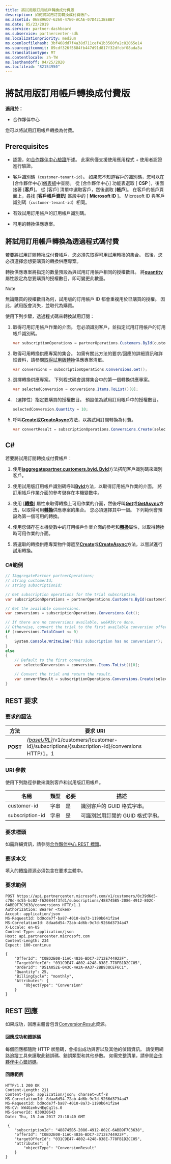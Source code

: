 ```yaml
---
title: 將試用版訂用帳戶轉換成付費版
description: 如何將試用訂閱轉換成付費帳戶。
ms.assetid: 06EB96D7-6260-47E0-ACAE-07D4213BEBB7
ms.date: 05/23/2019
ms.service: partner-dashboard
ms.subservice: partnercenter-sdk
ms.localizationpriority: medium
ms.openlocfilehash: 3bf468dd7f4a38d711cef41b3560fa2c82065e14
ms.sourcegitcommit: 89cdf326f5684fb447d91d817f32dfcbf08ada3a
ms.translationtype: MT
ms.contentlocale: zh-TW
ms.lasthandoff: 04/25/2020
ms.locfileid: "82154950"
---
```

# <a name="convert-a-trial-subscription-to-paid"></a>將試用版訂用帳戶轉換成付費版

**適用於：**

- 合作夥伴中心

您可以將試用訂用帳戶轉換為付費。

## <a name="prerequisites"></a>Prerequisites

- 認證，如[合作夥伴中心驗證](partner-center-authentication.md)所述。 此案例僅支援使用應用程式 + 使用者認證進行驗證。

- 客戶識別碼（`customer-tenant-id`）。 如果您不知道客戶的識別碼，您可以在 [合作夥伴中心][儀表板](https://partner.microsoft.com/dashboard)中查閱。 從 [合作夥伴中心] 功能表選取 [ **CSP** ]，後面接著 [**客戶**]。 從 [客戶] 清單中選取客戶，然後選取 [**帳戶**]。 在客戶的帳戶頁面上，尋找 [**客戶帳戶資訊**] 區段中的 [ **Microsoft ID** ]。 Microsoft ID 與客戶識別碼（`customer-tenant-id`）相同。

- 有效試用訂用帳戶的訂用帳戶識別碼。

- 可用的轉換供應專案。

## <a name="convert-a-trial-subscription-to-paid-through-code"></a>將試用訂用帳戶轉換為透過程式碼付費

若要將試用訂閱轉換成付費帳戶，您必須先取得可用試用轉換的集合。 然後，您必須選擇您想要購買的轉換供應專案。

轉換供應專案將指定的數量預設為與試用訂用帳戶相同的授權數目。 將[**quantity**](https://docs.microsoft.com/dotnet/api/microsoft.store.partnercenter.models.subscriptions.conversion.quantity)屬性設定為您要購買的授權數目，即可變更此數量。

> [!NOTE]
> 無論購買的授權數目為何，試用版的訂用帳戶 ID 都會重複用於已購買的授權。 因此，試用版會消失，並取代為購買。

使用下列步驟，透過程式碼來轉換試用訂閱：

1. 取得可用訂用帳戶作業的介面。 您必須識別客戶，並指定試用訂用帳戶的訂用帳戶識別碼。

    ``` csharp
    var subscriptionOperations = partnerOperations.Customers.ById(customerId).Subscriptions.ById(subscriptionId);
    ```

2. 取得可用轉換供應專案的集合。 如需有關此方法的要求/回應的詳細資訊和詳細資料，請參閱[取得試用版轉換](get-a-list-of-trial-conversion-offers.md)供應專案清單。

    ``` csharp
    var conversions = subscriptionOperations.Conversions.Get();
    ```

3. 選擇轉換供應專案。 下列程式碼會選擇集合中的第一個轉換供應專案。

    ``` csharp
    var selectedConversion = conversions.Items.ToList()[0];
    ```

4. （選擇性）指定要購買的授權數目。 預設值為試用訂用帳戶中的授權數目。

    ``` csharp
    selectedConversion.Quantity = 10;
    ```

5. 呼叫[**Create**](https://docs.microsoft.com/dotnet/api/microsoft.store.partnercenter.subscriptions.isubscriptionupgradecollection.create)或[**CreateAsync**](https://docs.microsoft.com/dotnet/api/microsoft.store.partnercenter.subscriptions.isubscriptionupgradecollection.createasync)方法，以將試用訂閱轉換為付費。

    ``` csharp
    var convertResult = subscriptionOperations.Conversions.Create(selectedConversion);
    ```

## <a name="c"></a>C\#

若要將試用訂閱轉換成付費帳戶：

1. 使用[**iaggregatepartner.customers.byid. ById**](https://docs.microsoft.com/dotnet/api/microsoft.store.partnercenter.customers.icustomercollection.byid)方法搭配客戶識別碼來識別客戶。

2. 使用試用版訂用帳戶識別碼呼叫[**ById**](https://docs.microsoft.com/dotnet/api/microsoft.store.partnercenter.customerusers.icustomerusercollection.byid)方法，以取得訂用帳戶作業的介面。 將訂用帳戶作業介面的參考儲存在本機變數中。

3. 使用 [[**轉換**](https://docs.microsoft.com/dotnet/api/microsoft.store.partnercenter.subscriptions.isubscription.conversions)] 屬性來取得轉換上可用作業的介面，然後呼叫[**Get**](https://docs.microsoft.com/dotnet/api/microsoft.store.partnercenter.subscriptions.isubscriptionconversioncollection.get)或[**GetAsync**](https://docs.microsoft.com/dotnet/api/microsoft.store.partnercenter.subscriptions.isubscriptionconversioncollection.getasync)方法，以取得可用[**轉換**](https://docs.microsoft.com/dotnet/api/microsoft.store.partnercenter.models.subscriptions.conversion)供應專案的集合。 您必須選擇其中一個。 下列範例會預設為第一個可用的轉換。

4. 使用您儲存在本機變數中的訂用帳戶作業介面的參考和[**轉換**](https://docs.microsoft.com/dotnet/api/microsoft.store.partnercenter.subscriptions.isubscription.conversions)屬性，以取得轉換時可用作業的介面。

5. 將選取的轉換供應專案物件傳遞至[**Create**](https://docs.microsoft.com/dotnet/api/microsoft.store.partnercenter.subscriptions.isubscriptionupgradecollection.create)或[**CreateAsync**](https://docs.microsoft.com/dotnet/api/microsoft.store.partnercenter.subscriptions.isubscriptionupgradecollection.createasync)方法，以嘗試進行試用轉換。

### <a name="c-example"></a>C\#範例

``` csharp
// IAggregatePartner partnerOperations;
// string customerId;
// string subscriptionId;

// Get subscription operations for the trial subscription.
var subscriptionOperations = partnerOperations.Customers.ById(customerId).Subscriptions.ById(subscriptionId);

// Get the available conversions.
var conversions = subscriptionOperations.Conversions.Get();

// If there are no conversions available, we&#39;re done.
// Otherwise, convert the trial to the first available conversion offer.
if (conversions.TotalCount <= 0)
{
    System.Console.WriteLine("This subscription has no conversions");
}
else
{
    // Default to the first conversion.
    var selectedConversion = conversions.Items.ToList()[0];

    // Convert the trial and return the result.
    var convertResult = subscriptionOperations.Conversions.Create(selectedConversion);
}
```

## <a name="rest-request"></a>REST 要求

### <a name="request-syntax"></a>要求的語法

| 方法   | 要求 URI                                                                                                                 |
|----------|-----------------------------------------------------------------------------------------------------------------------------|
| **POST** | [*{baseURL}*](partner-center-rest-urls.md)/v1/customers/{customer-id}/subscriptions/{subscription-id}/conversions HTTP/1。1 |

### <a name="uri-parameter"></a>URI 參數

使用下列路徑參數來識別客戶和試用版訂用帳戶。

| 名稱            | 類型   | 必要 | 描述                                                     |
|-----------------|--------|----------|-----------------------------------------------------------------|
| customer-id     | 字串 | 是      | 識別客戶的 GUID 格式字串。           |
| subscription-id | 字串 | 是      | 可識別試用訂閱的 GUID 格式字串。 |

### <a name="request-headers"></a>要求標頭

如需詳細資訊，請參閱[合作夥伴中心 REST 標頭](headers.md)。

### <a name="request-body"></a>要求本文

填入的[轉換](conversions-resources.md#conversion)資源必須包含在要求主體中。

### <a name="request-example"></a>要求範例

```http
POST https://api.partnercenter.microsoft.com/v1/customers/0c39d6d5-c70d-4c55-bc02-f620844f3fd1/subscriptions/488745B5-2086-4912-802C-6ABB9F7C3638/conversions HTTP/1.1
Authorization: Bearer <token>
Accept: application/json
MS-RequestId: bd0cde7f-ba87-4010-8a73-1190b641f2a4
MS-CorrelationId: 8daa6d54-72ab-4d6b-9c7d-9266d3734a47
X-Locale: en-US
Content-Type: application/json
Host: api.partnercenter.microsoft.com
Content-Length: 234
Expect: 100-continue

{
    "OfferId": "C0BD2E08-11AC-4836-BDC7-3712E744922F",
    "TargetOfferId": "031C9E47-4802-4248-838E-778FB1D2CC05",
    "OrderId": "D51A052E-043C-4A2A-AA37-2BB938CEF6C1",
    "Quantity": 25,
    "BillingCycle": "monthly",
    "Attributes": {
        "ObjectType": "Conversion"
    }
}
```

## <a name="rest-response"></a>REST 回應

如果成功，回應主體會包含[ConversionResult](conversions-resources.md#conversionresult)資源。

#### <a name="response-success-and-error-codes"></a>回應成功和錯誤碼

每個回應都隨附 HTTP 狀態碼，會指出成功與否以及其他的偵錯資訊。 請使用網路追蹤工具來讀取此錯誤碼、錯誤類型和其他參數。 如需完整清單，請參閱[合作夥伴中心錯誤碼](error-codes.md)。

#### <a name="response-example"></a>回應範例

```http
HTTP/1.1 200 OK
Content-Length: 211
Content-Type: application/json; charset=utf-8
MS-CorrelationId: 8daa6d54-72ab-4d6b-9c7d-9266d3734a47
MS-RequestId: bd0cde7f-ba87-4010-8a73-1190b641f2a4
MS-CV: kW4GzmhvHEqCq1ls.0
MS-ServerId: 030020643
Date: Thu, 15 Jun 2017 23:10:40 GMT

 {
    "subscriptionId": "488745B5-2086-4912-802C-6ABB9F7C3638",
    "offerId": "C0BD2E08-11AC-4836-BDC7-3712E744922F",
    "targetOfferId": "031C9E47-4802-4248-838E-778FB1D2CC05",
    "attributes": {
        "objectType": "ConversionResult"
    }
}
```
